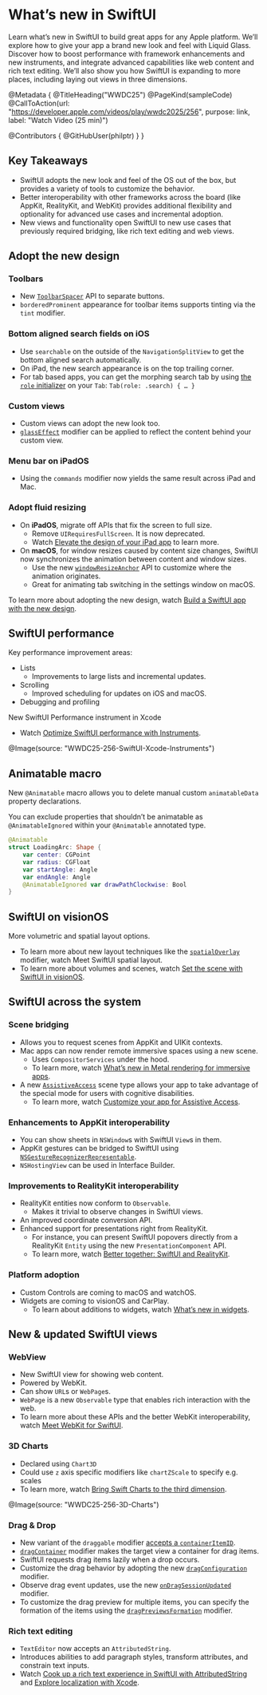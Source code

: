 # What’s new in SwiftUI

Learn what’s new in SwiftUI to build great apps for any Apple platform. We’ll explore how to give your app a brand new look and feel with Liquid Glass. Discover how to boost performance with framework enhancements and new instruments, and integrate advanced capabilities like web content and rich text editing. We’ll also show you how SwiftUI is expanding to more places, including laying out views in three dimensions.

@Metadata {
   @TitleHeading("WWDC25")
   @PageKind(sampleCode)
   @CallToAction(url: "https://developer.apple.com/videos/play/wwdc2025/256", purpose: link, label: "Watch Video (25 min)")

   @Contributors {
      @GitHubUser(philptr)
   }
}

## Key Takeaways

- SwiftUI adopts the new look and feel of the OS out of the box, but provides a variety of tools to customize the behavior.
- Better interoperability with other frameworks across the board (like AppKit, RealityKit, and WebKit) provides additional flexibility and optionality for advanced use cases and incremental adoption.
- New views and functionality open SwiftUI to new use cases that previously required bridging, like rich text editing and web views.

## Adopt the new design

### Toolbars

- New [`ToolbarSpacer`](https://developer.apple.com/documentation/swiftui/toolbarspacer) API to separate buttons.
- `borderedProminent` appearance for toolbar items supports tinting via the `tint` modifier.

### Bottom aligned search fields on iOS

- Use `searchable` on the outside of the `NavigationSplitView` to get the bottom aligned search automatically.
- On iPad, the new search appearance is on the top trailing corner.
- For tab based apps, you can get the morphing search tab by using [the `role` initializer](https://developer.apple.com/documentation/swiftui/tab/init(role:content:)) on your `Tab`: `Tab(role: .search) { … }`

### Custom views

- Custom views can adopt the new look too.
- [`glassEffect`](https://developer.apple.com/documentation/swiftui/view/glasseffect(_:in:isenabled:)) modifier can be applied to reflect the content behind your custom view.

### Menu bar on iPadOS

- Using the `commands` modifier now yields the same result across iPad and Mac.

### Adopt fluid resizing

- On **iPadOS**, migrate off APIs that fix the screen to full size.
    - Remove `UIRequiresFullScreen`. It is now deprecated.
    - Watch [Elevate the design of your iPad app](https://developer.apple.com/videos/play/wwdc2025/208) to learn more.
- On **macOS**, for window resizes caused by content size changes, SwiftUI now synchronizes the animation between content and window sizes.
    - Use the new [`windowResizeAnchor`](https://developer.apple.com/documentation/swiftui/view/windowresizeanchor(_:)) API to customize where the animation originates.
    - Great for animating tab switching in the settings window on macOS.

To learn more about adopting the new design, watch [Build a SwiftUI app with the new design](https://developer.apple.com/videos/play/wwdc2025/323).

## SwiftUI performance

Key performance improvement areas:
- Lists
    - Improvements to large lists and incremental updates.
- Scrolling
    - Improved scheduling for updates on iOS and macOS.
- Debugging and profiling

New SwiftUI Performance instrument in Xcode
- Watch [Optimize SwiftUI performance with Instruments](https://developer.apple.com/videos/play/wwdc2025/306).

@Image(source: "WWDC25-256-SwiftUI-Xcode-Instruments")

## Animatable macro

New `@Animatable` macro allows you to delete manual custom `animatableData` property declarations.

You can exclude properties that shouldn’t be animatable as `@AnimatableIgnored` within your `@Animatable` annotated type.

```swift
@Animatable
struct LoadingArc: Shape {
    var center: CGPoint
    var radius: CGFloat
    var startAngle: Angle
    var endAngle: Angle
    @AnimatableIgnored var drawPathClockwise: Bool
}
```

## SwiftUI on visionOS

More volumetric and spatial layout options.
- To learn more about new layout techniques like the [`spatialOverlay`](https://developer.apple.com/documentation/swiftui/view/spatialoverlay(alignment:content:)) modifier, watch Meet SwiftUI spatial layout.
- To learn more about volumes and scenes, watch [Set the scene with SwiftUI in visionOS](https://developer.apple.com/videos/play/wwdc2025/290).

## SwiftUI across the system

### Scene bridging

- Allows you to request scenes from AppKit and UIKit contexts.
- Mac apps can now render remote immersive spaces using a new scene.
    - Uses `CompositorServices` under the hood.
    - To learn more, watch [What’s new in Metal rendering for immersive apps](https://developer.apple.com/videos/play/wwdc2025/294).
- A new [`AssistiveAccess`](https://developer.apple.com/documentation/swiftui/assistiveaccess) scene type allows your app to take advantage of the special mode for users with cognitive disabilities.
    - To learn more, watch [Customize your app for Assistive Access](https://developer.apple.com/videos/play/wwdc2025/238).

### Enhancements to AppKit interoperability

- You can show sheets in `NSWindow`s with SwiftUI `View`s in them.
- AppKit gestures can be bridged to SwiftUI using [`NSGestureRecognizerRepresentable`](https://developer.apple.com/documentation/swiftui/nsgesturerecognizerrepresentable).
- `NSHostingView` can be used in Interface Builder.

### Improvements to RealityKit interoperability

- RealityKit entities now conform to `Observable`.
    - Makes it trivial to observe changes in SwiftUI views.
- An improved coordinate conversion API.
- Enhanced support for presentations right from RealityKit.
    - For instance, you can present SwiftUI popovers directly from a RealityKit `Entity` using the new `PresentationComponent` API.
    - To learn more, watch [Better together: SwiftUI and RealityKit](https://developer.apple.com/videos/play/wwdc2025/274).

### Platform adoption

- Custom Controls are coming to macOS and watchOS.
- Widgets are coming to visionOS and CarPlay.
    - To learn about additions to widgets, watch [What’s new in widgets](https://developer.apple.com/videos/play/wwdc2025/278).

## New & updated SwiftUI views

### WebView

- New SwiftUI view for showing web content.
- Powered by WebKit.
- Can show `URL`s or `WebPage`s.
- `WebPage` is a new `Observable` type that enables rich interaction with the web.
- To learn more about these APIs and the better WebKit interoperability, watch [Meet WebKit for SwiftUI](https://developer.apple.com/videos/play/wwdc2025/231).

### 3D Charts

- Declared using `Chart3D`
- Could use `z` axis specific modifiers like `chartZScale` to specify e.g. scales
- To learn more, watch [Bring Swift Charts to the third dimension](https://developer.apple.com/videos/play/wwdc2025/313).

@Image(source: "WWDC25-256-3D-Charts")

### Drag & Drop

- New variant of the `draggable` modifier [accepts a `containerItemID`](https://developer.apple.com/documentation/swiftui/view/draggable(containeritemid:)).
- [`dragContainer`](https://developer.apple.com/documentation/swiftui/view/dragcontainer(for:id:in:_:)) modifier makes the target view a container for drag items.
- SwiftUI requests drag items lazily when a drop occurs.
- Customize the drag behavior by adopting the new [`dragConfiguration`](https://developer.apple.com/documentation/swiftui/view/dragconfiguration(_:)) modifier.
- Observe drag event updates, use the new [`onDragSessionUpdated`](https://developer.apple.com/documentation/swiftui/view/ondragsessionupdated(_:)) modifier.
- To customize the drag preview for multiple items, you can specify the formation of the items using the [`dragPreviewsFormation`](https://developer.apple.com/documentation/swiftui/view/dragpreviewsformation(_:)) modifier.

### Rich text editing

- `TextEditor` now accepts an `AttributedString`.
- Introduces abilities to add paragraph styles, transform attributes, and constrain text inputs.
- Watch [Cook up a rich text experience in SwiftUI with AttributedString](https://developer.apple.com/videos/play/wwdc2025/280) and [Explore localization with Xcode](https://developer.apple.com/videos/play/wwdc2025/225).
